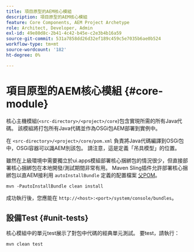 ```yaml
---
title: 項目原型的AEM核心模組
description: 項目原型的AEM核心模組
feature: Core Components, AEM Project Archetype
role: Architect, Developer, Admin
exl-id: 49e80d8c-2b41-4c42-b45e-c2e3b4b16a59
source-git-commit: 531a7858dd26d32ef189c459c5e7035b6ae0b524
workflow-type: tm+mt
source-wordcount: '182'
ht-degree: 0%

---
```


# 項目原型的AEM核心模組 {#core-module}

核心主機模組(`<src-directory>/<project>/core`)包含實現所需的所有Java代碼。 該模組將打包所有Java代碼並作為OSGi包AEM部署到實例中。

在 `<src-directory>/<project>/core/pom.xml` 負責將Java代碼編譯到OSGi包中，OSGi容器可以識AEM別該包。 請注意，這是定義「吊具模型」的位置。

雖然在上級環境中需要獨立於ui.apps模組部署核心捆綁包的情況很少，但直接部署核心捆綁包在本地開發/測試期間非常有用。 Maven Sling插件允許部署核心捆綁包以直AEM接利用 `autoInstallBundle` 定義的配置檔案 [父POM](/help/developing/archetype/using.md#parent-pom)。

```shell
mvn -PautoInstallBundle clean install
```

成功執行後，您應能在 `http://<host>:<port>/system/console/bundles`。

## 設備Test {#unit-tests}

核心模組中的單元test展示了對包中代碼的經典單元測試。 要test，請執行：

```shell
mvn clean test
```
